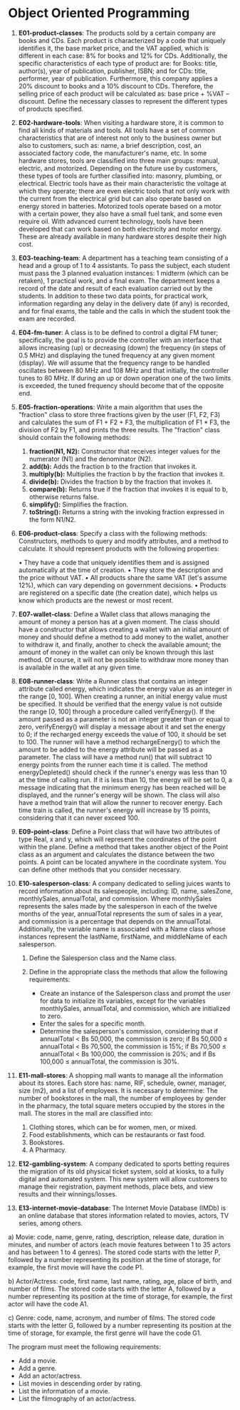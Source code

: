 # Object Oriented Programming

1) **E01-product-classes**: The products sold by a certain company are books and CDs. Each product is characterized by a code that uniquely identifies it, the base market price, and the VAT applied, which is different in each case: 8% for books and 12% for CDs. Additionally, the specific characteristics of each type of product are: for Books: title, author(s), year of publication, publisher, ISBN; and for CDs: title, performer, year of publication. Furthermore, this company applies a 20% discount to books and a 10% discount to CDs. Therefore, the selling price of each product will be calculated as: base price + %VAT – discount. Define the necessary classes to represent the different types of products specified.

2) **E02-hardware-tools**: When visiting a hardware store, it is common to find all kinds of materials and tools. All tools have a set of common characteristics that are of interest not only to the business owner but also to customers, such as: name, a brief description, cost, an associated factory code, the manufacturer's name, etc. In some hardware stores, tools are classified into three main groups: manual, electric, and motorized. Depending on the future use by customers, these types of tools are further classified into: masonry, plumbing, or electrical. Electric tools have as their main characteristic the voltage at which they operate; there are even electric tools that not only work with the current from the electrical grid but can also operate based on energy stored in batteries. Motorized tools operate based on a motor with a certain power, they also have a small fuel tank, and some even require oil. With advanced current technology, tools have been developed that can work based on both electricity and motor energy. These are already available in many hardware stores despite their high cost.

3) **E03-teaching-team**: A department has a teaching team consisting of a head and a group of 1 to 4 assistants. To pass the subject, each student must pass the 3 planned evaluation instances: 1 midterm (which can be retaken), 1 practical work, and a final exam. The department keeps a record of the date and result of each evaluation carried out by the students. In addition to these two data points, for practical work, information regarding any delay in the delivery date (if any) is recorded, and for final exams, the table and the calls in which the student took the exam are recorded.

4) **E04-fm-tuner**: A class is to be defined to control a digital FM tuner; specifically, the goal is to provide the controller with an interface that allows increasing (up) or decreasing (down) the frequency (in steps of 0.5 MHz) and displaying the tuned frequency at any given moment (display). We will assume that the frequency range to be handled oscillates between 80 MHz and 108 MHz and that initially, the controller tunes to 80 MHz. If during an up or down operation one of the two limits is exceeded, the tuned frequency should become that of the opposite end.

5) **E05-fraction-operations**: Write a main algorithm that uses the "fraction" class to store three fractions given by the user (F1, F2, F3) and calculates the sum of F1 + F2 + F3, the multiplication of F1 * F3, the division of F2 by F1, and prints the three results. The "fraction" class should contain the following methods:

    1. **fraction(N1, N2):** Constructor that receives integer values for the numerator (N1) and the denominator (N2).
    2. **add(b):** Adds the fraction b to the fraction that invokes it.
    3. **multiply(b):** Multiplies the fraction b by the fraction that invokes it.
    4. **divide(b):** Divides the fraction b by the fraction that invokes it.
    5. **compare(b):** Returns true if the fraction that invokes it is equal to b, otherwise returns false.
    6. **simplify():** Simplifies the fraction.
    7. **toString():** Returns a string with the invoking fraction expressed in the form N1/N2.

6) **E06-product-class**: Specify a class with the following methods: Constructors, methods to query and modify attributes, and a method to calculate. It should represent products with the following properties:

    • They have a code that uniquely identifies them and is assigned automatically at the time of creation.
    • They store the description and the price without VAT.
    • All products share the same VAT (let's assume 12%), which can vary depending on government decisions.
    • Products are registered on a specific date (the creation date), which helps us know which products are the newest or most recent.

7) **E07-wallet-class**: Define a Wallet class that allows managing the amount of money a person has at a given moment. The class should have a constructor that allows creating a wallet with an initial amount of money and should define a method to add money to the wallet, another to withdraw it, and finally, another to check the available amount; the amount of money in the wallet can only be known through this last method. Of course, it will not be possible to withdraw more money than is available in the wallet at any given time.

8) **E08-runner-class**: Write a Runner class that contains an integer attribute called energy, which indicates the energy value as an integer in the range [0, 100]. When creating a runner, an initial energy value must be specified. It should be verified that the energy value is not outside the range [0, 100] through a procedure called verifyEnergy(). If the amount passed as a parameter is not an integer greater than or equal to zero, verifyEnergy() will display a message about it and set the energy to 0; if the recharged energy exceeds the value of 100, it should be set to 100. The runner will have a method rechargeEnergy() to which the amount to be added to the energy attribute will be passed as a parameter. The class will have a method run() that will subtract 10 energy points from the runner each time it is called. The method energyDepleted() should check if the runner's energy was less than 10 at the time of calling run. If it is less than 10, the energy will be set to 0, a message indicating that the minimum energy has been reached will be displayed, and the runner's energy will be shown. The class will also have a method train that will allow the runner to recover energy. Each time train is called, the runner's energy will increase by 15 points, considering that it can never exceed 100.

9) **E09-point-class**: Define a Point class that will have two attributes of type Real, x and y, which will represent the coordinates of the point within the plane. Define a method that takes another object of the Point class as an argument and calculates the distance between the two points. A point can be located anywhere in the coordinate system. You can define other methods that you consider necessary.

10) **E10-salesperson-class**: A company dedicated to selling juices wants to record information about its salespeople, including: ID, name, salesZone, monthlySales, annualTotal, and commission. Where monthlySales represents the sales made by the salesperson in each of the twelve months of the year, annualTotal represents the sum of sales in a year, and commission is a percentage that depends on the annualTotal. Additionally, the variable name is associated with a Name class whose instances represent the lastName, firstName, and middleName of each salesperson.

    1. Define the Salesperson class and the Name class.
    2. Define in the appropriate class the methods that allow the following requirements:
	
        - Create an instance of the Salesperson class and prompt the user for data to initialize its variables, except for the variables monthlySales, annualTotal, and commission, which are initialized to zero.
        - Enter the sales for a specific month.
        - Determine the salesperson's commission, considering that if annualTotal < Bs 50,000, the commission is zero; if Bs 50,000 ≤ annualTotal < Bs 70,500, the commission is 15%; if Bs 70,500 ≤ annualTotal < Bs 100,000, the commission is 20%; and if Bs 100,000 ≤ annualTotal, the commission is 30%.

11) **E11-mall-stores**: A shopping mall wants to manage all the information about its stores. Each store has: name, RIF, schedule, owner, manager, size (m2), and a list of employees. It is necessary to determine: The number of bookstores in the mall, the number of employees by gender in the pharmacy, the total square meters occupied by the stores in the mall. The stores in the mall are classified into:

    1. Clothing stores, which can be for women, men, or mixed.
    2. Food establishments, which can be restaurants or fast food.
    3. Bookstores.
    4. A Pharmacy.

12) **E12-gambling-system**: A company dedicated to sports betting requires the migration of its old physical ticket system, sold at kiosks, to a fully digital and automated system. This new system will allow customers to manage their registration, payment methods, place bets, and view results and their winnings/losses.

13) **E13-internet-movie-database**: The Internet Movie Database (IMDb) is an online database that stores information related to movies, actors, TV series, among others.

a) Movie: code, name, genre, rating, description, release date, duration in minutes, and number of actors (each movie features between 1 to 35 actors and has between 1 to 4 genres). The stored code starts with the letter P, followed by a number representing its position at the time of storage, for example, the first movie will have the code P1.

b) Actor/Actress: code, first name, last name, rating, age, place of birth, and number of films. The stored code starts with the letter A, followed by a number representing its position at the time of storage, for example, the first actor will have the code A1.

c) Genre: code, name, acronym, and number of films. The stored code starts with the letter G, followed by a number representing its position at the time of storage, for example, the first genre will have the code G1.

The program must meet the following requirements:

- Add a movie.
- Add a genre.
- Add an actor/actress.
- List movies in descending order by rating.
- List the information of a movie.
- List the filmography of an actor/actress.
